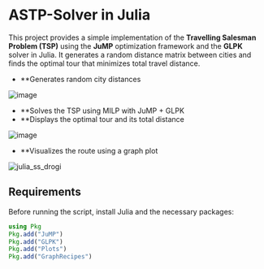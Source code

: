 # ASTP-Solver in Julia

This project provides a simple implementation of the **Travelling Salesman Problem (TSP)** using the **JuMP** optimization framework and the **GLPK** solver in Julia. 
It generates a random distance matrix between cities and finds the optimal tour that minimizes total travel distance.

 - **Generates random city distances

![image](https://github.com/user-attachments/assets/7a2d3fac-d34d-4558-80e7-032e4bbf927c)

 - **Solves the TSP using MILP with JuMP + GLPK
 - **Displays the optimal tour and its total distance

![image](https://github.com/user-attachments/assets/657b1876-3912-4cfc-b46c-63cf3148f89d)

 - **Visualizes the route using a graph plot
   
![julia_ss_drogi](https://github.com/user-attachments/assets/93e8bc1a-5f68-4581-ac31-3b59e1ab0621)

## Requirements

Before running the script, install Julia and the necessary packages:

```julia
using Pkg
Pkg.add("JuMP")
Pkg.add("GLPK")
Pkg.add("Plots")
Pkg.add("GraphRecipes")
